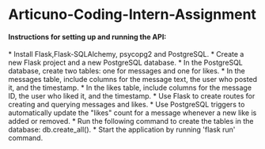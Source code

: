 # Articuno-Coding-Intern-Assignment

<h4>Instructions for setting up and running the API:</h4>
  * Install Flask,Flask-SQLAlchemy, psycopg2 and PostgreSQL.
  * Create a new Flask project and a new PostgreSQL database.
  * In the PostgreSQL database, create two tables: one for messages and one for likes.
  * In the messages table, include columns for the message text, the user who posted it, and the timestamp.
  * In the likes table, include columns for the message ID, the user who liked it, and the timestamp.
  * Use Flask to create routes for creating and querying messages and likes.
  * Use PostgreSQL triggers to automatically update the "likes" count for a message whenever a new like is added or removed.
  * Run the following command to create the tables in the database: db.create_all().
  * Start the application by running 'flask run' command.
